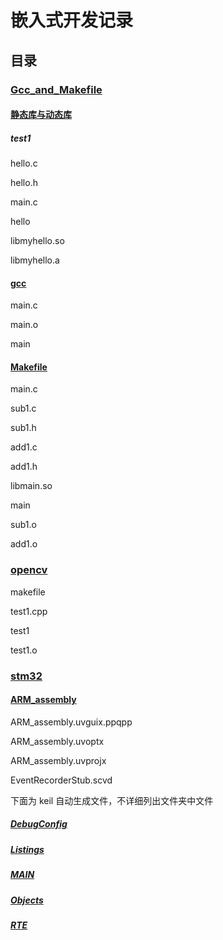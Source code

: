 # 嵌入式开发记录

## 目录

  ### [Gcc_and_Makefile](https://github.com/ppqppl/FPGA--Develop-Diary/tree/master/Gcc_and_Makefile)

#### [静态库与动态库](https://github.com/ppqppl/FPGA--Develop-Diary/tree/master/Gcc_and_Makefile/%E9%9D%99%E6%80%81%E5%BA%93%E4%B8%8E%E5%8A%A8%E6%80%81%E5%BA%93/test1)

##### test1

hello.c

hello.h

main.c

hello

libmyhello.so

libmyhello.a

#### [gcc](https://github.com/ppqppl/FPGA--Develop-Diary/tree/master/Gcc_and_Makefile/gcc)

main.c

main.o

main

#### [Makefile](https://github.com/ppqppl/FPGA--Develop-Diary/tree/master/Gcc_and_Makefile/Makefile)

main.c

sub1.c

sub1.h

add1.c

add1.h

libmain.so

main

sub1.o

add1.o

### [opencv](https://github.com/ppqppl/FPGA--Develop-Diary/tree/master/opencv)

makefile

test1.cpp

test1

test1.o

### [stm32](https://github.com/ppqppl/STM32--Develop-Diary/tree/master/stm32)

#### [ARM_assembly](https://github.com/ppqppl/STM32--Develop-Diary/tree/master/stm32/ARM_assembly)

ARM_assembly.uvguix.ppqpp

ARM_assembly.uvoptx

ARM_assembly.uvprojx

EventRecorderStub.scvd

下面为 keil 自动生成文件，不详细列出文件夹中文件

##### [DebugConfig](https://github.com/ppqppl/STM32--Develop-Diary/tree/master/stm32/ARM_assembly/DebugConfig)

##### [Listings](https://github.com/ppqppl/STM32--Develop-Diary/tree/master/stm32/ARM_assembly/Listings)

##### [MAIN](https://github.com/ppqppl/STM32--Develop-Diary/tree/master/stm32/ARM_assembly/MAIN)

##### [Objects](https://github.com/ppqppl/STM32--Develop-Diary/tree/master/stm32/ARM_assembly/Objects)

##### [RTE](https://github.com/ppqppl/STM32--Develop-Diary/tree/master/stm32/ARM_assembly/RTE)
